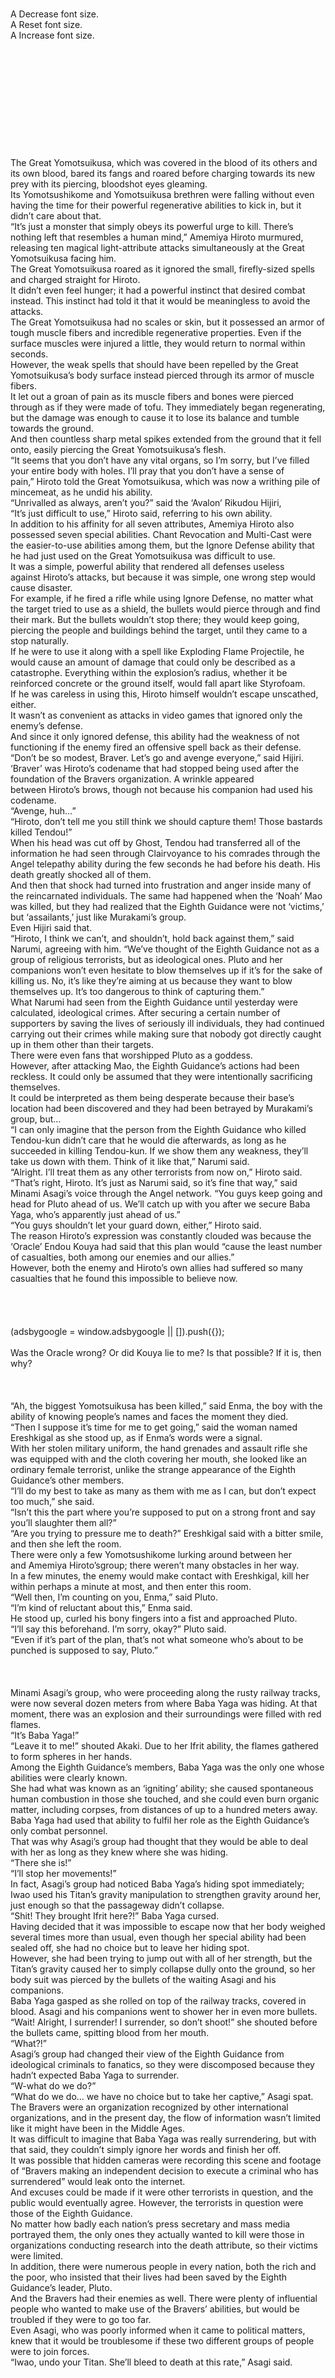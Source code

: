 <br/>
<br/>
<br/>
<br/>
<br/>
<br/>
<br/>
A Decrease font size.<br/>
A Reset font size.<br/>
A Increase font size.<br/>
<br/>
<br/>
<br/>
<br/>
<br/>
<br/>
<br/>
<br/>
<br/>
<br/>
<br/>
The Great Yomotsuikusa, which was covered in the blood of its others and its own blood, bared its fangs and roared before charging towards its new prey with its piercing, bloodshot eyes gleaming.<br/>
Its Yomotsushikome and Yomotsuikusa brethren were falling without even having the time for their powerful regenerative abilities to kick in, but it didn’t care about that.<br/>
“It’s just a monster that simply obeys its powerful urge to kill. There’s nothing left that resembles a human mind,” Amemiya Hiroto murmured, releasing ten magical light-attribute attacks simultaneously at the Great Yomotsuikusa facing him.<br/>
The Great Yomotsuikusa roared as it ignored the small, firefly-sized spells and charged straight for Hiroto.<br/>
It didn’t even feel hunger; it had a powerful instinct that desired combat instead. This instinct had told it that it would be meaningless to avoid the attacks.<br/>
The Great Yomotsuikusa had no scales or skin, but it possessed an armor of tough muscle fibers and incredible regenerative properties. Even if the surface muscles were injured a little, they would return to normal within seconds.<br/>
However, the weak spells that should have been repelled by the Great Yomotsuikusa’s body surface instead pierced through its armor of muscle fibers.<br/>
It let out a groan of pain as its muscle fibers and bones were pierced through as if they were made of tofu. They immediately began regenerating, but the damage was enough to cause it to lose its balance and tumble towards the ground.<br/>
And then countless sharp metal spikes extended from the ground that it fell onto, easily piercing the Great Yomotsuikusa’s flesh.<br/>
“It seems that you don’t have any vital organs, so I’m sorry, but I’ve filled your entire body with holes. I’ll pray that you don’t have a sense of pain,” Hiroto told the Great Yomotsuikusa, which was now a writhing pile of mincemeat, as he undid his ability.<br/>
“Unrivalled as always, aren’t you?” said the ‘Avalon’ Rikudou Hijiri,<br/>
“It’s just difficult to use,” Hiroto said, referring to his own ability.<br/>
In addition to his affinity for all seven attributes, Amemiya Hiroto also possessed seven special abilities. Chant Revocation and Multi-Cast were the easier-to-use abilities among them, but the Ignore Defense ability that he had just used on the Great Yomotsuikusa was difficult to use.<br/>
It was a simple, powerful ability that rendered all defenses useless against Hiroto’s attacks, but because it was simple, one wrong step would cause disaster.<br/>
For example, if he fired a rifle while using Ignore Defense, no matter what the target tried to use as a shield, the bullets would pierce through and find their mark. But the bullets wouldn’t stop there; they would keep going, piercing the people and buildings behind the target, until they came to a stop naturally.<br/>
If he were to use it along with a spell like Exploding Flame Projectile, he would cause an amount of damage that could only be described as a catastrophe. Everything within the explosion’s radius, whether it be reinforced concrete or the ground itself, would fall apart like Styrofoam.<br/>
If he was careless in using this, Hiroto himself wouldn’t escape unscathed, either.<br/>
It wasn’t as convenient as attacks in video games that ignored only the enemy’s defense.<br/>
And since it only ignored defense, this ability had the weakness of not functioning if the enemy fired an offensive spell back as their defense.<br/>
“Don’t be so modest, Braver. Let’s go and avenge everyone,” said Hijiri.<br/>
‘Braver’ was Hiroto’s codename that had stopped being used after the foundation of the Bravers organization. A wrinkle appeared between Hiroto’s brows, though not because his companion had used his codename.<br/>
“Avenge, huh…”<br/>
“Hiroto, don’t tell me you still think we should capture them! Those bastards killed Tendou!”<br/>
When his head was cut off by Ghost, Tendou had transferred all of the information he had seen through Clairvoyance to his comrades through the Angel telepathy ability during the few seconds he had before his death. His death greatly shocked all of them.<br/>
And then that shock had turned into frustration and anger inside many of the reincarnated individuals. The same had happened when the ‘Noah’ Mao was killed, but they had realized that the Eighth Guidance were not ‘victims,’ but ‘assailants,’ just like Murakami’s group.<br/>
Even Hijiri said that.<br/>
“Hiroto, I think we can’t, and shouldn’t, hold back against them,” said Narumi, agreeing with him. “We’ve thought of the Eighth Guidance not as a group of religious terrorists, but as ideological ones. Pluto and her companions won’t even hesitate to blow themselves up if it’s for the sake of killing us. No, it’s like they’re aiming at us because they want to blow themselves up. It’s too dangerous to think of capturing them.”<br/>
What Narumi had seen from the Eighth Guidance until yesterday were calculated, ideological crimes. After securing a certain number of supporters by saving the lives of seriously ill individuals, they had continued carrying out their crimes while making sure that nobody got directly caught up in them other than their targets.<br/>
There were even fans that worshipped Pluto as a goddess.<br/>
However, after attacking Mao, the Eighth Guidance’s actions had been reckless. It could only be assumed that they were intentionally sacrificing themselves.<br/>
It could be interpreted as them being desperate because their base’s location had been discovered and they had been betrayed by Murakami’s group, but…<br/>
“I can only imagine that the person from the Eighth Guidance who killed Tendou-kun didn’t care that he would die afterwards, as long as he succeeded in killing Tendou-kun. If we show them any weakness, they’ll take us down with them. Think of it like that,” Narumi said.<br/>
“Alright. I’ll treat them as any other terrorists from now on,” Hiroto said.<br/>
“That’s right, Hiroto. It’s just as Narumi said, so it’s fine that way,” said Minami Asagi’s voice through the Angel network. “You guys keep going and head for Pluto ahead of us. We’ll catch up with you after we secure Baba Yaga, who’s apparently just ahead of us.”<br/>
“You guys shouldn’t let your guard down, either,” Hiroto said.<br/>
The reason Hiroto’s expression was constantly clouded was because the ‘Oracle’ Endou Kouya had said that this plan would “cause the least number of casualties, both among our enemies and our allies.”<br/>
However, both the enemy and Hiroto’s own allies had suffered so many casualties that he found this impossible to believe now.<br/>
<br/>
<br/>
<br/>
<br/>
(adsbygoogle = window.adsbygoogle || []).push({});<br/>
<br/>
Was the Oracle wrong? Or did Kouya lie to me? Is that possible? If it is, then why?<br/>
<br/>
<br/>
<br/>
“Ah, the biggest Yomotsuikusa has been killed,” said Enma, the boy with the ability of knowing people’s names and faces the moment they died.<br/>
“Then I suppose it’s time for me to get going,” said the woman named Ereshkigal as she stood up, as if Enma’s words were a signal.<br/>
With her stolen military uniform, the hand grenades and assault rifle she was equipped with and the cloth covering her mouth, she looked like an ordinary female terrorist, unlike the strange appearance of the Eighth Guidance’s other members.<br/>
“I’ll do my best to take as many as them with me as I can, but don’t expect too much,” she said.<br/>
“Isn’t this the part where you’re supposed to put on a strong front and say you’ll slaughter them all?”<br/>
“Are you trying to pressure me to death?” Ereshkigal said with a bitter smile, and then she left the room.<br/>
There were only a few Yomotsushikome lurking around between her and Amemiya Hiroto’sgroup; there weren’t many obstacles in her way.<br/>
In a few minutes, the enemy would make contact with Ereshkigal, kill her within perhaps a minute at most, and then enter this room.<br/>
“Well then, I’m counting on you, Enma,” said Pluto.<br/>
“I’m kind of reluctant about this,” Enma said.<br/>
He stood up, curled his bony fingers into a fist and approached Pluto.<br/>
“I’ll say this beforehand. I’m sorry, okay?” Pluto said.<br/>
“Even if it’s part of the plan, that’s not what someone who’s about to be punched is supposed to say, Pluto.”<br/>
<br/>
<br/>
<br/>
Minami Asagi’s group, who were proceeding along the rusty railway tracks, were now several dozen meters from where Baba Yaga was hiding. At that moment, there was an explosion and their surroundings were filled with red flames.<br/>
“It’s Baba Yaga!”<br/>
“Leave it to me!” shouted Akaki. Due to her Ifrit ability, the flames gathered to form spheres in her hands.<br/>
Among the Eighth Guidance’s members, Baba Yaga was the only one whose abilities were clearly known.<br/>
She had what was known as an ‘igniting’ ability; she caused spontaneous human combustion in those she touched, and she could even burn organic matter, including corpses, from distances of up to a hundred meters away.<br/>
Baba Yaga had used that ability to fulfil her role as the Eighth Guidance’s only combat personnel.<br/>
That was why Asagi’s group had thought that they would be able to deal with her as long as they knew where she was hiding.<br/>
“There she is!”<br/>
“I’ll stop her movements!”<br/>
In fact, Asagi’s group had noticed Baba Yaga’s hiding spot immediately; Iwao used his Titan’s gravity manipulation to strengthen gravity around her, just enough so that the passageway didn’t collapse.<br/>
“Shit! They brought Ifrit here?!” Baba Yaga cursed.<br/>
Having decided that it was impossible to escape now that her body weighed several times more than usual, even though her special ability had been sealed off, she had no choice but to leave her hiding spot.<br/>
However, she had been trying to jump out with all of her strength, but the Titan’s gravity caused her to simply collapse dully onto the ground, so her body suit was pierced by the bullets of the waiting Asagi and his companions.<br/>
Baba Yaga gasped as she rolled on top of the railway tracks, covered in blood. Asagi and his companions went to shower her in even more bullets.<br/>
“Wait! Alright, I surrender! I surrender, so don’t shoot!” she shouted before the bullets came, spitting blood from her mouth.<br/>
“What?!”<br/>
Asagi’s group had changed their view of the Eighth Guidance from ideological criminals to fanatics, so they were discomposed because they hadn’t expected Baba Yaga to surrender.<br/>
“W-what do we do?”<br/>
“What do we do… we have no choice but to take her captive,” Asagi spat.<br/>
The Bravers were an organization recognized by other international organizations, and in the present day, the flow of information wasn’t limited like it might have been in the Middle Ages.<br/>
It was difficult to imagine that Baba Yaga was really surrendering, but with that said, they couldn’t simply ignore her words and finish her off.<br/>
It was possible that hidden cameras were recording this scene and footage of “Bravers making an independent decision to execute a criminal who has surrendered” would leak onto the internet.<br/>
And excuses could be made if it were other terrorists in question, and the public would eventually agree. However, the terrorists in question were those of the Eighth Guidance.<br/>
No matter how badly each nation’s press secretary and mass media portrayed them, the only ones they actually wanted to kill were those in organizations conducting research into the death attribute, so their victims were limited.<br/>
In addition, there were numerous people in every nation, both the rich and the poor, who insisted that their lives had been saved by the Eighth Guidance’s leader, Pluto.<br/>
And the Bravers had their enemies as well. There were plenty of influential people who wanted to make use of the Bravers’ abilities, but would be troubled if they were to go too far.<br/>
Even Asagi, who was poorly informed when it came to political matters, knew that it would be troublesome if these two different groups of people were to join forces.<br/>
“Iwao, undo your Titan. She’ll bleed to death at this rate,” Asagi said.<br/>
<br/>
<br/>
<br/>
<br/>
(adsbygoogle = window.adsbygoogle || []).push({});<br/>
<br/>
“B-but…”<br/>
“I’ll use Mage Masher to capture her. Everyone else, back me up. Is that alright with you, Hiroto?”<br/>
“Thanks. But be careful,” said Hiroto’s voice.<br/>
Activating the Mage Masher ability that nullified all attributes, Asagi approached Baba Yaga.<br/>
Baba Yaga gave a small laugh as she looked up at him. She was drenched in her own red blood that had poured out of her body. Her head was undamaged, but her limbs and torso had been hit by the bullets.<br/>
It looked like there wasn’t even a ten percent chance of saving her, even if she were to be brought to a hospital with top-of-the-line equipment right this moment.<br/>
But Asagi first checked whether Baba Yaga was concealing any weapons, not showing her any sympathy.<br/>
“What is this… you pervert…” she groaned.<br/>
“I’m doing a body check. It’d be bad if you were holding a bomb, after all.”<br/>
Once Asagi confirmed that there were no weapons, he set about administering first aid. He made Baba Yaga hold a life-support Magic Item, and put a needle in her thigh, injecting a medicine that would increase the effects of healing magic.<br/>
But it was all ineffective; it was as fruitless as trying to pour water into a bucket with a hole in the bottom.<br/>
“Asagi-kun, should I head over there?” asked Narumi, who was proficient in healing magic.<br/>
“Should I take her somewhere with space-attribute magic?” asked the voice of another Braver through Angel, who was proficient in space-attribute magic.<br/>
Asagi shook his head. “I’ll secure this one. Narumi, you support Hiroto and the others, and the backup team, make sure you concentrate on looking at the surroundings. There might be more like that knife guy who killed Tendou.”<br/>
“Knife guy? Ah, you mean Ghost –” Baba Yaga stopped speaking and let out a dull scream at the intense pain she felt.<br/>
“Stay quiet; I’m going to touch your wounds now,” Asagi said, but it was obvious that he had deliberately caused her pain to shut her up. “Akaki, you guys go on ahead and meet up withHiroto’s group. There are no more Zombies or monsters, and it seems that Venus isn’t moving, so I’ll be fine on my own.”<br/>
“Whether at the front or the back, I think acting on your own is dangerous, but… we have no choice, huh,” Akaki said.<br/>
“Leave me behind. That Ghost guy? If there’s more like him around, you’re in danger as well, right?”<br/>
Akaki sighed as she walked away, but the ‘Titan’ Iwao tried to stay behind.<br/>
“I’m fine,” Asagi said, shaking his head. “My Mage Masher erases death-attribute magic as well. Relax.”<br/>
“Alright. I’m not sure whether I’m supposed to be an optimistic person or a worrisome one,” Iwao said as he shrugged and left.<br/>
Once he was sure that his companions were out of earshot, Asagi consciously created a wall between himself and Angel.<br/>
Tsuchiya wasn’t the only one who had received training to prevent thoughts that she didn’t want to share from leaking into the Angel network.<br/>
“Oi, I have a question,” he said to Baba Yaga.<br/>
“… What is it?”<br/>
Surprisingly, it seemed that Baba Yaga intended to reply honestly. Asagi did find it a little suspicious, but he asked her the question that had been on his mind for a long time.<br/>
“How can you guys do something like this?”<br/>
“Huh? That’s because those important researchers messed around with our bodies and used the Mana from the Undead to –”<br/>
“No, not that. I understand why you hate us. But still, how can you go so far as to sacrifice your companions and yourselves… no, fight as if you intended to sacrifice yourselves from the beginning?!”<br/>
Baba Yaga looked up into Asagi’s eyes and saw that they were filled with great bewilderment, as well as frustration and anger at his unfathomable enemy.<br/>
“I know that you guys helped sick and injured people all over the place! And until now, you’ve only killed us, death-attribute researchers and those involved with them! Not only that; you spared a lot of guards as well, didn’t you? They were guys who begged for their lives, saying that their fiancés were pregnant, and guys with photographs of their families in lockets around their necks!”<br/>
“… You’ve investigated pretty thoroughly, haven’t you? They were just hired guards, so it’s fine if we spared them, right? It’s my choice whether to get swept away by my emotions or not. Or would it have been better if I’d killed them?” Baba Yaga said.<br/>
“That’s not why I’m saying. I’m asking how you can do things like this, when you clearly have emotions that you can get swept away by!” Asagi shouted, spit flying from his mouth.<br/>
Baba Yaga could see his lips trembling.<br/>
“Don’t make me laugh when my body’s full of holes,” she said. “It’s because we have emotions that we can do things like this. If we didn’t have emotions, we wouldn’t be able to take the guys we hate more than anyone else in the world with us before going back to hell, would we?”<br/>
“That’s what I’m talking about; why does it have to be that way?!” Asagi’s irritation had grown to the point that it looked as if he were on the verge of ending this conversation.<br/>
Baba Yaga asked him a question in turn. “Could it be that you’re the type who thinks that good things will definitely happen as long as you keep on living?”<br/>
“Are you trying to say that that’s wrong?” Asagi said.<br/>
“No, it isn’t wrong. Even we’ve had countless good things happen to us after we escaped from the laboratory.”<br/>
Asagi fell into silence at this unexpected answer.<br/>
Baba Yaga smiled at his pale face as she continued. “The bread I had for breakfast was delicious; the wind felt nice; the alcohol we had after one of our jobs was good; and Pluto turned into a drunkard after a single mouthful, so I laughed so hard I was holding my stomach. A month ago, I finally beat Enma at cards; I tried talking to Hitomi and found that she was a nicer person than I’d thought; I laughed hard at the comics that I picked up at one of the research facilities we attacked; the onigiri that we had in the end contained my favorite, salmon… See, if I just think back a little, there are so many good things that happened.”<br/>
All of them were small things. Almost too small to be called memories. However, there was no mistake that all of them were pleasant things.<br/>
“So then –” Asagi began.<br/>
“So then, we should have hidden quietly and lived in peace without becoming terrorists… without taking revenge? Is that what you want to say? But you know, we have no future ahead of us. If we’d tried to live long lives, relying on the small good things that happened to us, the only things waiting for us would have been pain and despair that would erase everything else. I mean, after we escaped from the research laboratory on our own, the whole world started looking for us with crazed, bloodshot eyes, didn’t they?”<br/>
Asagi was startled. For the first time, he’d noticed that there was a deep emptiness in Baba Yaga’s eyes.<br/>
She and the other members of the Eighth Guidance all possessed death-attribute Mana. The death-attribute Mana that the entire world desired right now.<br/>
Magic Items that had circulated in large volumes around the world until about ten years ago. Things ranging from hair regrowth treatments, omnipotent medicines that could cure previously untreatable diseases, countless death-attribute items of all kinds.<br/>
Now, these couldn’t be created, nor could they be repaired.<br/>
And the politicians, high officials and multi-billionaires who realized that humanity had been on the verge of achieving the dream of immortality were desperate to acquire death-attribute Mana.<br/>
Baba Yaga and her companions trying to live their lives in peace under these circumstances would have been impossible.<br/>
Origin had science as advanced as Earth’s, as well as being a world where using magic was completely ordinary. It would be impossible for the members of the Eighth Guidance, who could only use death-attribute magic, to live normal lives. Identification papers required citizens to register which attributes they had an affinity for.<br/>
Even if they were to live in fear, hiding in a place like this underground subway that was beneath a ruin that nobody knew about, the people of the world would have likely tracked them down and extorted the Mana out of them.<br/>
In pursuit of the maximum amount of happiness for the maximum number of people.<br/>
“W-we… or at least Amemiya, tried to save you guys! And there was no need to kill Aran and Izumi, or even Mari, was there!” Asagi shouted, averting his eyes from the emptiness in Baba Yaga’s.<br/>
Baba Yaga laughed, a mixture of blood and saliva flying from her mouth. “You people tried to save us? You people who killed the ‘Undead’ who saved us? You people, who fooled us into thinking that you’d protect us and then sold us to another research laboratory, save us?! Thanks for the laugh during my final moments! By the way, who is Mari? I don’t remember killing anyone by that –” Baba choked and coughed. “… It seems that I can’t really speak anymore. Well, it’s fine. Because I’ve bought enough time, Mage Masher.” With a smile appearing on her face that was steadily becoming more and more deathly pale, Baba Yaga grasped the hand of the discomposed Asagi.<br/>
“You, could it be?!” Asagi realized that her body was too hot; he forcibly set his discomposure aside in his mind and poured more Mana into Mage Masher. “You’re planning to blow yourself up, aren’t you! But your death-attribute magic is –”<br/>
“Your ability doesn’t work on magic that occurs inside the bodies of living creatures. Heheh, I learned that from Murakami.”<br/>
Baba Yaga’s ignition ability… to be more precise, the ability to forcibly combust organic material and cause living creatures to die in flames, caused her body to instantly reach a temperature hot enough to melt iron, and then burst.<br/>
Asagi immediately shook off her hand, undid Mage Masher and cast a defensive spell. However, even with the latest magical media, he wasn’t able to produce an advanced enough defensive spell to block this intense heat in the tiny window of time that he had.<br/>
Without even giving a dying scream, Minami Asagi was destroyed by the fire, with not even a single fragment of bone left behind.<br/>
<br/>
<br/>
<br/>
Hiroto’s group, who had proceeded to the corridor leading to the room in which Pluto and Enma had shut themselves in, encountered a barricade blocking the way forward, and Ereshkigal, who was guarding it.<br/>
However, Ereshkigal had simply hidden herself in the barricade and fired her assault rifle at the intruders.<br/>
It would have been enough of an attack if it were a regular terrorist shooting at an ordinary police squad. However, for a member of the Eighth Guidance facing the Bravers, it was difficult to even call this an attack.<br/>
“What is this?” Hiroto said.<br/>
It was only natural for him to be suspicious. He and his companions would be able to easily destroy a crude barricade like this by using magic.<br/>
“Isn’t this just a way to buy time? Maybe it’s a Zombie they left behind as a guard rather than one of their members.”<br/>
“No, I detected life with my spell. Since it’s not an Undead, it’s some kind of trap. We should be careful and think of a plan.”<br/>
“But if they’re buying time, giving Pluto and the others time is dangerous – !”<br/>
At that moment, Asagi’s consciousness disappeared from Narumi’s Angel. The last thing that was sent through the network was a vision filled with flames.<br/>
“This is…! Asagi…!”<br/>
“No way!”<br/>
Hiroto’s group, having understood that Asagi had died, stopped moving from the shock of having lost yet another companion. The only one who didn’t stop was the ‘Avalon’ Rikudou Hijiri.<br/>
“So, it was a mistake to leave him on his own after all. If at least Akaki was there, she would have been able to manipulate the heat and save him. And he was too reliant on his Mage Masher. If he had used defensive magic from the beginning… No, honestly, if he had just run from the beginning… there’s a high chance he would have gotten away with just some major burns…” Hijiri said in a matter-of-fact tone.<br/>
“Hijiri! Don’t say such troublesome things!” the ‘Ifrit’ Akaki said, interrupting him.<br/>
“Oi, calm down!” said the ‘Titan’ Iwao, following behind her.<br/>
“Asagi’s dead! And you’re telling me to calm down?! How dare you say that!” Akaki shouted.<br/>
“But there are limits to how much you can lose your cool, right?!”<br/>
Iwao tried to calm down the furious Akaki, but he was only making her increasingly angrier.<br/>
“It’s because we’re talking about being careful that we’re getting caught in their traps!” Akaki said. “Nobody would have died if we just went in and killed them all, like this!”<br/>
“Wait!” Hiroto said, trying to stop her immediately.<br/>
But Akaki fired her Ifrit’s scorching flames at the barricade. “… There was only one, huh. How disappointing,” she muttered.<br/>
Ereshkigal was set aflame in an instant, along with the barricade that she was hiding in. She writhed in agony after becoming a human torch, but quickly collapsed and stopped moving.<br/>
“Hah!” Akaki shouted triumphantly. “I should have disposed of Baba Yaga like this as – huh?”<br/>
Before she could finish her sentence, her own body was engulfed in flames.<br/>
“What?! Hurry up and extinguish the flames!”<br/>
“I am, but it’s impossible. These aren’t flames,” said Hijiri, who had immediately tried to extinguish the flames using water-attribute magic.<br/>
Akaki struggled for a few seconds, as if desiring help, but she quickly collapsed and stopped moving as well.<br/>
During those few seconds, Hijiri and several of the Bravers had tried to extinguish the flames burning Akaki’s body, but their efforts were completely ineffective. Despite that, the flames disappeared like an illusion the moment Akaki became a black, burnt corpse.<br/>
“No way… Akaki-san.”<br/>
“For Ifrit to be killed by flames…”<br/>
Narumi and Titan were standing in a daze, shocked by the repeated deaths of their companions, who had died in ways beyond their comprehension.<br/>
“This is… the power of that Eighth Guidance member, huh,” Hijiri murmured.<br/>
As he said, Akaki had died due to Ereshkigal’s power.<br/>
Ereshkigal had been the queen of the underworld, who had been defeated by Nergal, the god of the sun. It was said that she offered her throne in the underworld and begged for her own life, and Nergal became the new god of the underworld.<br/>
The Eighth Guidance member whose codename was taken from this goddess possessed the power to inflict the exact same injuries that she herself suffered to her attacker. It was a power that was more like a curse, but there wasn’t a more convenient ability than this for someone who was trying to take revenge and drag her enemies down with her.<br/>
That was why Akaki’s own body had been set aflame after she did the same to Ereshkigal. And the flames that burned her had been impossible to extinguish.<br/>
Because what had burned Akaki was the curse that had activated after she burned Ereshkigal alive.<br/>
“With that being the case, it can be said that she sacrificed herself to protect us. If all of us had fired our magic to destroy that barricade, we might have all been wiped out,” Hijiri said, analyzing things calmly once more.<br/>
This time, it was Iwao, who had tried to stop Akaki, who lashed out at him. “Hijiri, what the hell are you saying at a time like this – ?!”<br/>
“Wait!” said Hiroto, interrupting him. “… There’s nothing wrong with Hijiri’s attitude. The responsibility for letting Akaki die before our very eyes falls on me, the leader. And what we need right now is some composure like Hijiri’s.”<br/>
Iwao and Narumi immediately tried to object. Even those who weren’t there expressed their agreement with them through Angel.<br/>
But Hiroto didn’t change his stance. “Everyone, we’re too delicate to the deaths of our companions. Each person’s death shakes us; we become unable to suppress our anger and lose our composure. I’m not saying that it’s a bad thing to grieve our companions’ deaths. But for ourselves and our companions, we must maintain our composure. Please understand.”<br/>
The Bravers other than Hijiri seemed to have been convinced by Hiroto’s words; Iwao reluctantly agreed as well.<br/>
However, this type of problem couldn’t be immediately solved, and they couldn’t regain their composure right away when their companion had been killed right before their eyes.<br/>
“Iwao, you and the others stay here and keep watch to make sure Tsuchiya, Murakami and the others don’t come this way. Me, Hijiri and Narumi will deal with Pluto and whoever is in there with her,” Hiroto said.<br/>
Taking the two members that he trusted the most, Hiroto moved on to capture the two remaining members, Pluto and Enma.<br/>
Kouya, when all of this is over, I’ll have you tell me what in the world you were thinking.<br/>
Four Bravers had already died during this plan. All but two members of the Eighth Guidance were dead. If the soldiers from the various nations were taken into account, there had been countless casualties.<br/>
The doubt in Kouya, who had said that this was the plan that would produce the least casualties, had already become firm in Hiroto’s mind.<br/>
<br/>
<br/>
<br/>
Smashing down the door, Hiroto took the lead as he and his companions charged into the command room, ready to unleash their spells or fire their weapons.<br/>
They were prepared to suppress Pluto and Enma, no matter what traps had been prepared or what trump card they were holding.<br/>
However, the sight that greeted them was vastly different from what they had expected.<br/>
A girl crouched over after having been punched, clutching her face as blood dripped from her nose, and a boy brandishing a bloody fist, the finger of his other hand wrapped around the trigger of a gun.<br/>
“Help me! Please!” the girl, Pluto, screamed at Hiroto and his companions.<br/>
Pluto, who was supposed to be filled with a desire to kill them, was begging them for help. Hirotoand his companions hadn’t expected this, and they froze.<br/>
“To beg the Bravers for your life, you shameless bitch!” the boy shouted.<br/>
“What’s so shameless, when you’re the ones who threatened me and made me do everything you said! I never wanted revenge, I just wanted to live a quiet life!”<br/>
“You bitch, I’ll kill you –”<br/>
Pluto and the boy… Enma, were shouting angrily at each other. Enma pointed the barrel of his weapon angrily at Pluto, but before he could pull the trigger, a hole appeared in his head.<br/>
Hijiri had produced a sharp spike with earth-attribute magic that pierced Enma between the brows.<br/>
“Hijiri!”<br/>
“I might have been able to neutralize him without killing him. However, we don’t know what his ability is, so I had no choice. And more importantly, Narumi, secure the girl,” Hijiri said.<br/>
Though Enma had collapsed onto the ground face-up, Hijiri watched him, not letting down his guard. Enma’s finger had already been on the trigger. In order to ensure Pluto’s safety, Hijiri had been given no choice but to pierce Enma’s brainstem with a single attack so that he couldn’t pull the trigger.<br/>
“… Sorry. It’s exactly as you say,” Hiroto said.<br/>
Hijiri’s actions were extremely correct. Hiroto realized this and turned around to check on Pluto. However, Narumi had already called out to Pluto and was trying to heal her injury from being punched.<br/>
At a time like this, it might have been easier for Pluto to calm down if treated by someone of the same sex. If possible, Hiroto wanted to hear her story as soon as possible, but –<br/>
“Shit!”<br/>
Seeing through Narumi’s Angel that Pluto was smiling, and that Narumi had frozen without being able to let out her voice, Hiroto immediately cast an offensive spell.<br/>
<br/>
<br/>
<br/>
The moment she touched Narumi, who had approached her with a handkerchief to wipe her bleeding nose and apply healing magic, Pluto was certain of her victory.<br/>
Enma’s poor acting had paid off.<br/>
Pluto hadn’t minded being ridiculed or laughed at; she’d just needed to touch any of the Bravers, even for an instant. To think that she had been able to touch the ‘Angel’ Naruse… Amemiya Narumi, the one she had wanted to kill second most, this could only be described as fortuitous.<br/>
Now, die!<br/>
Pluto poured the ‘death’ that she had accumulated from countless sick and injured people up until now into Narumi. Like black paint that engulfed all other colors in a picture, it invaded Narumi’s life force.<br/>
Ideally, Amemiya Hiroto would have been the best target, but she was killing the wife of the Bravers’ leader. That was enough.<br/>
You were too late to realize, weren’t you?<br/>
Perhaps because of the drugs being secreted in Pluto’s brain, the entire world felt like it was moving in slow motion. She could see Hiroto, who possessed the Chant Revocation ability, casting a spell at her.<br/>
It seemed that he desperately wished for his wife to not be killed; he was even using Multi-Cast to release multiple spells. Pluto knew that she would suffer a fatal wound if any of them were to hit her.<br/>
But I don’t mind. Live on, and savor the pain of having something important being taken away from you!<br/>
With a great sense of satisfaction, Pluto tried to completely paint over Narumi’s life with ‘death,’ but she realized that something was strange.<br/>
There was a life existing within Narumi other than her own.<br/>
This is… She’s pregnant?!<br/>
Narumi’s womb harbored a new life. However, it was too small to be called a fetus; it was nothing more than a fertilized egg that hadn’t even attached itself to the uterus wall yet.<br/>
It was such a small, fleeting being that wouldn’t even be detected by a pregnancy test or even the life-attribute spell, Investigation.<br/>
How frustrating… I can’t kill her!<br/>
Using her own life force as a cost, Pluto began fiercely reabsorbing the ‘death’ that she had poured into Narumi.<br/>
Narumi gasped as the blood instantly returned to her deathly-pale face. Meanwhile, Pluto’s life force was fading at an astonishing rate.<br/>
Pluto let out a groan of pain as the arm that was touching Narumi was severed by a vacuum blade. It was Hiroto’s spell. Instead of pain, Pluto was assaulted by a sensation of heat, as if molten iron was being pressed against her.<br/>
How frustrating! Why, this woman!<br/>
Pluto instinctively extended her other hand towards the severed arm that was still grasping Narumi.<br/>
And then she used her ability once more. A spear of ice pierced her arm. Even so, she continued using her power.<br/>
Why do I have to be so desperate in saving this woman?!<br/>
After feeling several attacks land on her, Pluto’s consciousness blacked out for a moment, and then quickly returned.<br/>
“W-why…?”<br/>
The first thing Pluto checked was Narumi’s status. Narumi had broken out into a cold sweat and had fallen onto her back, but it seemed that all of the death had been sucked out of her.<br/>
“Damn it, healing…!”<br/>
Next, Pluto looked at Amemiya Hiroto. Partway through, he had realized that Pluto had been saving Narumi, but he had been unable to stop the spells that he had already cast.<br/>
He tried to take steps towards Pluto with an expression of regret on his face, but Rikudou Hijiri stopped him.<br/>
“Wait, Hiroto. She can apparently kill those she touches. Don’t get close to her,” Hijiri warned.<br/>
“But –!”<br/>
“And it’s too late… None of us have the ability to resurrect the dead.”<br/>
Realizing that she was in an extremely terrible condition, Pluto felt relieved. It was unfortunate that Amemiya Hiroto had been stopped from coming close, but it seemed that she would at least be able to die.<br/>
The regrettable thing was that the final plan, the self-destruction of the base, could no longer be executed. Pluto couldn’t take an action that might take the life of Narumi, the life that she had worked so hard to save.<br/>
“Why didn’t you kill me?” Narumi asked.<br/>
“We… don’t… kill… children…” Pluto gasped with trembling lips.<br/>
With a surprised expression, Narumi placed a hand on her own abdomen. Since it was just a fertilized egg, it wasn’t surprising that Narumi wasn’t aware of her own pregnancy, but even so, anger rose within Pluto.<br/>
But there was something that concerned her more than that.<br/>
How would she apologize to Enma, whom she had made play such an unpleasant role? And she had the feeling that all of her companions would laugh at her for not managing to kill anyone, despite being the leader.<br/>
It can’t be helped, I suppose… Because I wanted to die, I wanted to choose the way my own life ends.<br/>
And so, just as Gazer had prophesized, Pluto turned a blind eye to two people.<br/>
<br/>
<br/>
<br/>
Eighth Guidance: Baba Yaga, Ereshkigal, Enma, Pluto, deceased. All members annihilated.<br/>
Murakami’s group: Four members remaining.<br/>
Bravers: The ‘Mage Masher’ Minami Asagi, the ‘Ifrit’ Akaki, two deceased.<br/>
<br/>
<br/>
<br/>
Remaining reincarnated individuals: 83 out of 101.<br/>
<br/>
<br/>
<br/>
“Now that we’ve died and our lives have ended, shouldn’t we come together again with fresh resolutions?! Remember, we were once companions who studied at the same school! Let’s stop blaming each other for the conflicts of our previous lives, and look towards the future!” said Minami Asagi in a positive, constructive speech.<br/>
Indeed, holding onto grudges from their previous lives and endlessly cursing each other would be unproductive.<br/>
“I’d rather you just keep blaming me! Your shouting is making even my ears die!” said the ‘Death Scythe’ Konoe Miyaji.<br/>
“What’s the point of coming together after we’ve already died?” added the ‘Super Sense’ Gotouta.<br/>
It was not only those who had abandoned the Bravers like them.<br/>
Even the ‘Noah’ Mao was covering her ears, looking fed up with Asagi’s speech. “Can you just shut up a little? How can you be so loud even after dying?”<br/>
“Ah… I was such an idiot. How could I let the blood rush to my head like that?” The ‘Ifrit’ Akaki, who had died as a result of being angered by Asagi’s death, wasn’t listening to his speech at all.<br/>
“What are you guys saying?! At this rate, we’ll split up and start killing each other again even in our third lives, just as we did in our second!” Asagi insisted, but nobody was supporting him.<br/>
“I mean, it’s impossible at this point. Even my Calculation tells me that we… to be more precise, the ninety-nine of us, have an almost zero percent chance of joining our hearts together,” said Aran.<br/>
“Even though my Inspector does tell me that you’re being completely serious about this,” Izumi added.<br/>
The two of them had even gone as far as using their abilities to consider Asagi’s idea, but the ninety-nine reincarnated individuals… the reincarnated individuals excluding Vandalieu and Kanata, whose soul had been broken, had almost no chance of joining their hearts together.<br/>
As Asagi said, many of the reincarnated individuals had been students of the same school, but not all of them had been friends with each other. And there were people like Amemiya Hiroto, who had simply been a passenger on that ferry at the time, and Mao, who was working on the ferry as an employee.<br/>
It wasn’t as if they had all been part of a collective group since they were on Earth.<br/>
In fact, it could even be considered unnatural that they had been gathered into a single organization called the Bravers in Origin. The common history of being reincarnated from another world, the destiny of meeting the other reincarnated individuals given to them by Rodcorte, and Amemiya Hiroto’s overwhelming power and charisma. All of these things had made that possible.<br/>
Making the same happen in their third lives was certainly impossible.<br/>
“For now, let’s just keep watching how things unfold. Depending on how things turn out, more people might die. Gazer hasn’t come here yet, and it seems that the god isn’t free yet. It would be good if Rikudou could stay put, though,” said the ‘Clairvoyance’ Tendou.<br/>
It would be good, but it’s impossible, he thought.<br/>
<br/>
Want to support Yoshi's translations? Head over to the Donations Page<br/>
  <br/>
<br/>
<br/>
